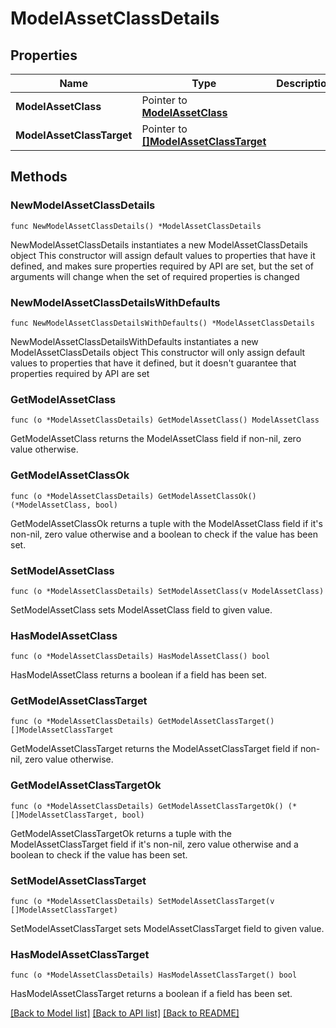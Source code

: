 # ModelAssetClassDetails

## Properties

Name | Type | Description | Notes
------------ | ------------- | ------------- | -------------
**ModelAssetClass** | Pointer to [**ModelAssetClass**](ModelAssetClass.md) |  | [optional] 
**ModelAssetClassTarget** | Pointer to [**[]ModelAssetClassTarget**](ModelAssetClassTarget.md) |  | [optional] 

## Methods

### NewModelAssetClassDetails

`func NewModelAssetClassDetails() *ModelAssetClassDetails`

NewModelAssetClassDetails instantiates a new ModelAssetClassDetails object
This constructor will assign default values to properties that have it defined,
and makes sure properties required by API are set, but the set of arguments
will change when the set of required properties is changed

### NewModelAssetClassDetailsWithDefaults

`func NewModelAssetClassDetailsWithDefaults() *ModelAssetClassDetails`

NewModelAssetClassDetailsWithDefaults instantiates a new ModelAssetClassDetails object
This constructor will only assign default values to properties that have it defined,
but it doesn't guarantee that properties required by API are set

### GetModelAssetClass

`func (o *ModelAssetClassDetails) GetModelAssetClass() ModelAssetClass`

GetModelAssetClass returns the ModelAssetClass field if non-nil, zero value otherwise.

### GetModelAssetClassOk

`func (o *ModelAssetClassDetails) GetModelAssetClassOk() (*ModelAssetClass, bool)`

GetModelAssetClassOk returns a tuple with the ModelAssetClass field if it's non-nil, zero value otherwise
and a boolean to check if the value has been set.

### SetModelAssetClass

`func (o *ModelAssetClassDetails) SetModelAssetClass(v ModelAssetClass)`

SetModelAssetClass sets ModelAssetClass field to given value.

### HasModelAssetClass

`func (o *ModelAssetClassDetails) HasModelAssetClass() bool`

HasModelAssetClass returns a boolean if a field has been set.

### GetModelAssetClassTarget

`func (o *ModelAssetClassDetails) GetModelAssetClassTarget() []ModelAssetClassTarget`

GetModelAssetClassTarget returns the ModelAssetClassTarget field if non-nil, zero value otherwise.

### GetModelAssetClassTargetOk

`func (o *ModelAssetClassDetails) GetModelAssetClassTargetOk() (*[]ModelAssetClassTarget, bool)`

GetModelAssetClassTargetOk returns a tuple with the ModelAssetClassTarget field if it's non-nil, zero value otherwise
and a boolean to check if the value has been set.

### SetModelAssetClassTarget

`func (o *ModelAssetClassDetails) SetModelAssetClassTarget(v []ModelAssetClassTarget)`

SetModelAssetClassTarget sets ModelAssetClassTarget field to given value.

### HasModelAssetClassTarget

`func (o *ModelAssetClassDetails) HasModelAssetClassTarget() bool`

HasModelAssetClassTarget returns a boolean if a field has been set.


[[Back to Model list]](../README.md#documentation-for-models) [[Back to API list]](../README.md#documentation-for-api-endpoints) [[Back to README]](../README.md)


